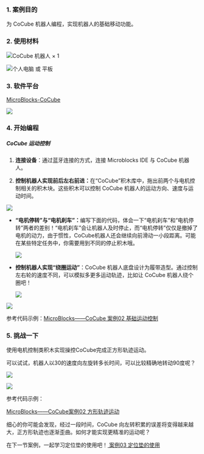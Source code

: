 ### 1. 案例目的

为 CoCube 机器人编程，实现机器人的基础移动功能。

### 2. 使用材料

![CoCube 机器人 × 1](images/立体图.png)

![个人电脑 或 平板](images/PC.png)

### 3. 软件平台

[MicroBlocks-CoCube](https://microblocksfun.cn/run/microblocks.html#scripts=GP%20Scripts%0Adepends%20%27CoCube%27)

![](images/image.png)

### 4. 开始编程

##### CoCube 运动控制

1. **连接设备**：通过蓝牙连接的方式，连接 Microblocks IDE 与 CoCube 机器人。

2. **控制机器人实现前后左右前进：**&#x5728;“CoCube”积木库中，拖出前两个与电机控制相关的积木块。这些积木可以控制 CoCube 机器人的运动方向、速度与运动时间。

![](images/allScripts112573.png)

* **“电机停转”与“电机刹车”：**&#x7F16;写下面的代码，体会一下“电机刹车”和“电机停转”两者的差别！“电机刹车”会让机器人及时停止，而“电机停转”仅仅是撤掉了电机的动力，由于惯性，CoCube机器人还会继续向前滑动一小段距离。可能在某些特定任务中，你需要用到不同的停止积木哦。

  ![](images/allScripts313641.png)

* **控制机器人实现“绕圈运动”**：CoCube 机器人底盘设计为履带造型。通过控制左右轮的速度不同，可以模拟多更多运动轨迹，比如让 CoCube 机器人绕个圈吧！

  ![](images/scriptImage671505.png)

![](images/圆圈轨迹.gif)

参考代码示例：[MicroBlocks——CoCube 案例02 基础运动控制](https://microblocksfun.cn/run/microblocks.html#scripts=GP%20Scripts%0Adepends%20%27CoCube%27%0A%0Ascript%20649%20268%20%7B%0AwhenButtonPressed%20%27A%27%0A%27CoCube%20move%27%20%27cocube%3Bforward%27%2040%0AwaitMillis%201000%0A%27CoCube%20wheels%20stop%27%0A%7D%0A%0Ascript%20929%20263%20%7B%0AwhenButtonPressed%20%27B%27%0A%27CoCube%20move%27%20%27cocube%3Bforward%27%2040%0AwaitMillis%201000%0A%27CoCube%20wheels%20break%27%0A%7D%0A%0Ascript%20648%20456%20%7B%0AwhenButtonPressed%20%27A%2BB%27%0A%27CoCube%20set%20wheel%27%2040%2020%0A%7D%0A%0A)

### 5. 挑战一下

使用电机控制类积木实现操控CoCube完成正方形轨迹运动。

可以试试，机器人以30的速度向左旋转多长时间，可以比较精确地转动90度呢？

![](images/scriptImage321365.png)

![](images/GIF.gif)

参考代码示例：

[MicroBlocks——CoCube案例02 方形轨迹运动](https://microblocksfun.cn/run/microblocks.html#scripts=GP%20Scripts%0Adepends%20%27CoCube%27%20%27LED%20Display%27%0A%0Ascript%20559%20174%20%7B%0AwhenButtonPressed%20%27A%27%0A%27%5Bdisplay%3AmbDisplay%5D%27%2015237440%0Aforever%20%7B%0A%20%20%27CoCube%20move%20for%20msecs%27%20%27cocube%3Bforward%27%2040%201000%0A%20%20waitMillis%20250%0A%20%20%27CoCube%20rotate%20for%20msecs%27%20%27cocube%3Bleft%27%2030%20900%0A%20%20waitMillis%20250%0A%7D%0A%7D%0A%0A)



细心的你可能会发现，经过一段时间，CoCube 向左转积累的误差将变得越来越大，正方形轨迹也逐渐歪曲。如何才能实现更精准的运动呢？

在下一节案例，一起学习定位垫的使用吧！[ 案例03 定位垫的使用 ](https://sjtu-colab.feishu.cn/wiki/NB3TwjxgAizpNLkw4PtcKiIynWd)

